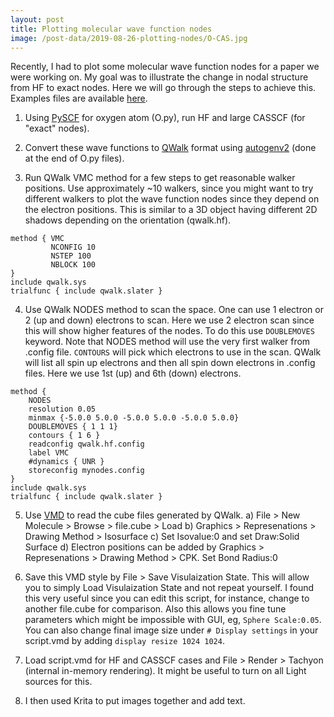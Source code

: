 ```yaml
---
layout: post
title: Plotting molecular wave function nodes
image: /post-data/2019-08-26-plotting-nodes/O-CAS.jpg
---
```


Recently, I had to plot some molecular wave function nodes for a paper we were working on.
My goal was to illustrate the change in nodal structure from HF to exact nodes.
Here we will go through the steps to achieve this.
Examples files are available [here](/post-data/2019-08-26-plotting-nodes/post.tar.gz).

1. Using [PySCF](https://github.com/pyscf/pyscf) for oxygen atom (O.py), run HF and large CASSCF (for "exact" nodes).

2. Convert these wave functions to [QWalk](https://github.com/QWalk/mainline) format using [autogenv2](https://github.com/lkwagner/autogenv2) (done at the end of O.py files).

3. Run QWalk VMC method for a few steps to get reasonable walker positions. 
Use approximately ~10 walkers, since you might want to try different walkers to plot the wave function nodes since they depend on the electron positions. 
This is similar to a 3D object having different 2D shadows depending on the orientation (qwalk.hf).
```
method { VMC
         NCONFIG 10
         NSTEP 100
         NBLOCK 100
}
include qwalk.sys
trialfunc { include qwalk.slater }
```

4. Use QWalk NODES method to scan the space. 
One can use 1 electron or 2 (up and down) electrons to scan. 
Here we use 2 electron scan since this will show higher features of the nodes.
To do this use `DOUBLEMOVES` keyword. 
Note that NODES method will use the very first walker from .config file.
`CONTOURS` will pick which electrons to use in the scan.
QWalk will list all spin up electrons and then all spin down electrons in .config files.
Here we use 1st (up) and 6th (down) electrons.
```
method {
    NODES
    resolution 0.05
    minmax {-5.0.0 5.0.0 -5.0.0 5.0.0 -5.0.0 5.0.0}
    DOUBLEMOVES { 1 1 1}
    contours { 1 6 }
    readconfig qwalk.hf.config
    label VMC
    #dynamics { UNR }
    storeconfig mynodes.config
}
include qwalk.sys
trialfunc { include qwalk.slater }
```

5. Use [VMD](https://www.ks.uiuc.edu/Research/vmd/current/ig/ig.html) to read the cube files generated by QWalk.
   a) File > New Molecule > Browse > file.cube > Load
   b) Graphics > Represenations > Drawing Method > Isosurface
   c) Set Isovalue:0 and set Draw:Solid Surface
   d) Electron positions can be added by Graphics > Represenations > Drawing Method > CPK. Set Bond Radius:0

6. Save this VMD style by File > Save Visulaization State.
This will allow you to simply Load Visulaization State and not repeat yourself.
I found this very useful since you can edit this script, for instance, change to another file.cube for comparison.
Also this allows you fine tune parameters which might be impossible with GUI, eg, `Sphere Scale:0.05`.
You can also change final image size under `# Display settings` in your script.vmd by adding `display resize 1024 1024`.

7. Load script.vmd for HF and CASSCF cases and File > Render > Tachyon (internal in-memory rendering).
It might be useful to turn on all Light sources for this.

8. I then used Krita to put images together and add text.




